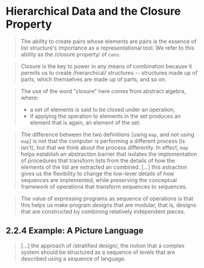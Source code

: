 # Hierarchical Data and the Closure Property

> The ability to create pairs whose elements are pairs is the essence of list
> structure's importance as a representational tool. We refer to this ability as
> the /closure property/ of `cons`.

> Closure is the key to power in any means of combination because it permits us
> to create /hierarchical/ structures -- structures made up of parts, which
> themselves are made up of parts, and so on.

> The use of the word "closure" here comes from abstract algebra, where:
> - a set of elements is said to be closed under an operation,
> - if applying the operation to elements in the set produces an element that is
>   again, an element of the set.

> The difference between the two definitions [using `map`, and not using `map`]
> is not that the computer is performing a different process (is isn't), but
> that we think about the process differently. In effect, `map` helps establish
> an abstraction barrier that isolates the implementation of procedures that
> transform lists from the details of how the elements of the list are extracted
> an combined. [...] this astraction gives us the flexibility to change the
> low-lever details of how sequences are implemented, while preserving the
> conceptual framework of operations that transform sequences to sequences.

> The value of expressing programs as sequence of operations is that this helps
> us make program designs that are modular, that is, designs that are
> constructed by combining relatively independent pieces.

## 2.2.4 Example: A Picture Language

> [...] the approach of /stratified design/, the notion that a complex system
> should be structured as a sequence of levels that are described using a
> sequence of language.
